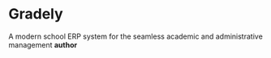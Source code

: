 # Gradely
A modern school ERP system for the seamless academic and administrative management
<B>author</b>